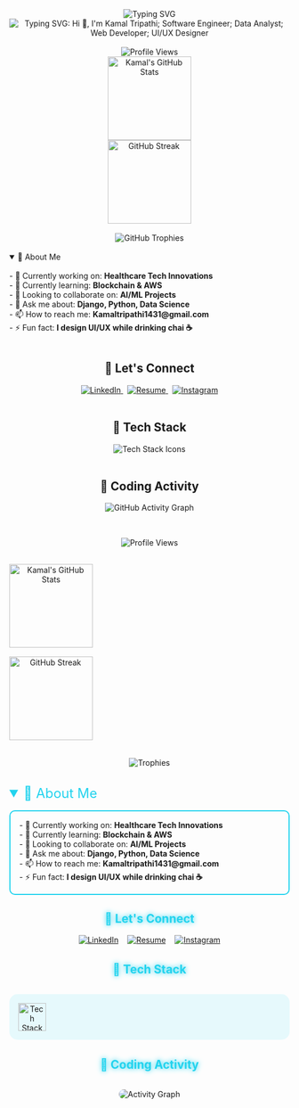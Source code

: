 <!-- Animated Gradient Header -->
<div align="center">
  <img src="https://readme-typing-svg.demolab.com?font=Fira+Code&size=30&duration=4000&pause=1000&color=22D3EE&center=true&vCenter=true&width=435&lines=Hi+%F0%9F%91%8B%2C+I'm+Kamal+Tripathi;Software+Engineer;Data+Analyst;Web+Developer;UI%2FUX+Designer" alt="Typing SVG" />
</div>
<div align="center">
  <img src="https://readme-typing-svg.demolab.com?font=Fira+Code&size=30&duration=4000&pause=1000&color=22D3EE&center=true&vCenter=true&width=435&lines=Hi+%F0%9F%91%8B%2C+I'm+Kamal+Tripathi;Software+Engineer;Data+Analyst;Web+Developer;UI%2FUX+Designer" alt="Typing SVG: Hi 👋, I'm Kamal Tripathi; Software Engineer; Data Analyst; Web Developer; UI/UX Designer" />
</div>
<br>

<div align="center">
  <img src="https://komarev.com/ghpvc/?username=kamal-dev-1999&color=22D3EE&style=for-the-badge&label=PROFILE+VIEWS" alt="Profile Views"/>
  <br> 
  <img height="150" src="https://github-readme-stats.vercel.app/api?username=kamal-dev-1999&show_icons=true&theme=react&border_color=22D3EE&include_all_commits=true&count_private=true" alt="Kamal's GitHub Stats" />
  <br>
  <img height="150" src="https://streak-stats.demolab.com?user=kamal-dev-1999&theme=react&border=22D3EE&ring=22D3EE&fire=22D3EE&currStreakLabel=22D3EE" alt="GitHub Streak" />
</div>
<br>

<div align="center">
  <img src="https://github-profile-trophy.vercel.app/?username=kamal-dev-1999&theme=react&row=2&column=4&margin-w=15&margin-h=15&no-bg=true&no-frame=true" alt="GitHub Trophies" />
</div>
<br>

<details open>
  <summary>📌 About Me</summary>
  <div>
    <br> 
    - 🔭 Currently working on: <b>Healthcare Tech Innovations</b><br>
    - 🌱 Currently learning: <b>Blockchain & AWS</b><br>
    - 👯 Looking to collaborate on: <b>AI/ML Projects</b><br>
    - 💬 Ask me about: <b>Django, Python, Data Science</b><br>
    - 📫 How to reach me: <b>Kamaltripathi1431@gmail.com</b><br>
    - ⚡ Fun fact: <b>I design UI/UX while drinking chai ☕</b>
  </div>
</details>
<br>

<h2 align="center">🌟 Let's Connect</h2>
<div align="center">
  <a href="https://linkedin.com/in/kamal tripathi" target="_blank">
    <img src="https://img.shields.io/badge/LinkedIn-0077B5?style=for-the-badge&logo=linkedin&logoColor=white" alt="LinkedIn"/>
  </a>
  &nbsp; <a href="https://drive.google.com/file/d/13PgR9KP6_ZuaeXkBFlqH3bywdjW3GnFU/view" target="_blank">
    <img src="https://img.shields.io/badge/Resume-4285F4?style=for-the-badge&logo=google-drive&logoColor=white" alt="Resume"/>
  </a>
  &nbsp; <a href="https://instagram.com/kamal.7361" target="_blank">
    <img src="https://img.shields.io/badge/Instagram-E4405F?style=for-the-badge&logo=instagram&logoColor=white" alt="Instagram"/>
  </a>
</div>
<br>

<h2 align="center">🚀 Tech Stack</h2>
<div align="center">
  <img src="https://skillicons.dev/icons?i=python,django,aws,react,js,html,css,figma,git,github,mongodb,mysql,postgres,nodejs,tensorflow,pytorch,flask" alt="Tech Stack Icons" />
</div>
<br>

<h2 align="center">📆 Coding Activity</h2>
<div align="center">
  <img src="https://github-readme-activity-graph.vercel.app/graph?username=kamal-dev-1999&theme=react-dark&bg_color=0d1117&hide_border=true&area=true&line=22D3EE&point=22D3EE" alt="GitHub Activity Graph"/>
</div>
<!-- Animated Stats Grid -->
<div align="center" style="display: grid; grid-template-columns: repeat(auto-fit, minmax(300px, 1fr)); gap: 1rem; margin: 2rem 0;">
  
  ![Profile Views](https://komarev.com/ghpvc/?username=kamal-dev-1999&color=22D3EE&style=for-the-badge&label=PROFILE+VIEWS)
  
  <!-- Animated GitHub Stats -->
  <img height="150" src="https://github-readme-stats.vercel.app/api?username=kamal-dev-1999&show_icons=true&theme=react&border_color=22D3EE&include_all_commits=true&count_private=true" alt="Kamal's GitHub Stats" />
  
  <!-- Streak Stats with Glow Animation -->
  <img height="150" src="https://streak-stats.demolab.com?user=kamal-dev-1999&theme=react&border=22D3EE&ring=22D3EE&fire=22D3EE&currStreakLabel=22D3EE" alt="GitHub Streak" />
</div>

<!-- Floating Trophies Section -->
<div align="center" style="margin: 2rem 0;">
  <img src="https://github-profile-trophy.vercel.app/?username=kamal-dev-1999&theme=react&row=2&column=4&margin-w=15&margin-h=15&no-bg=true&no-frame=true" alt="Trophies" style="animation: float 6s ease-in-out infinite;" />
</div>

<!-- Animated Content Sections -->
<details open>
  <summary style="font-size: 1.5rem; color: #22D3EE; cursor: pointer;">📌 About Me</summary>
  <div style="padding: 1rem; border: 2px solid #22D3EE; border-radius: 10px; margin: 1rem 0; animation: fadeIn 1.5s ease-in;">
    - 🔭 Currently working on: <b>Healthcare Tech Innovations</b><br>
    - 🌱 Currently learning: <b>Blockchain & AWS</b><br>
    - 👯 Looking to collaborate on: <b>AI/ML Projects</b><br>
    - 💬 Ask me about: <b>Django, Python, Data Science</b><br>
    - 📫 How to reach me: <b>Kamaltripathi1431@gmail.com</b><br>
    - ⚡ Fun fact: <b>I design UI/UX while drinking chai ☕</b>
  </div>
</details>

<!-- Glowing Social Links -->
<h2 align="center" style="color: #22D3EE; text-shadow: 0 0 10px #22D3EE;">🌟 Let's Connect</h2>
<div align="center" style="display: flex; justify-content: center; gap: 1rem; flex-wrap: wrap;">
  <a href="https://linkedin.com/in/kamal tripathi" target="_blank">
    <img src="https://img.shields.io/badge/LinkedIn-0077B5?style=for-the-badge&logo=linkedin&logoColor=white" alt="LinkedIn" style="transition: transform 0.3s;" onmouseover="this.style.transform='scale(1.1)'" onmouseout="this.style.transform='scale(1)'"/>
  </a>
  <a href="https://drive.google.com/file/d/13PgR9KP6_ZuaeXkBFlqH3bywdjW3GnFU/view" target="_blank">
    <img src="https://img.shields.io/badge/Resume-4285F4?style=for-the-badge&logo=google-drive&logoColor=white" alt="Resume" style="transition: transform 0.3s;" onmouseover="this.style.transform='scale(1.1)'" onmouseout="this.style.transform='scale(1)'"/>
  </a>
  <a href="https://instagram.com/kamal.7361" target="_blank">
    <img src="https://img.shields.io/badge/Instagram-E4405F?style=for-the-badge&logo=instagram&logoColor=white" alt="Instagram" style="transition: transform 0.3s;" onmouseover="this.style.transform='scale(1.1)'" onmouseout="this.style.transform='scale(1)'"/>
  </a>
</div>

<!-- Animated Tech Stack -->
<h2 align="center" style="color: #22D3EE; text-shadow: 0 0 10px #22D3EE; margin: 2rem 0;">🚀 Tech Stack</h2>
<div align="center" style="display: grid; grid-template-columns: repeat(auto-fit, minmax(100px, 1fr)); gap: 1rem; padding: 1rem; background: rgba(34, 211, 238, 0.1); border-radius: 15px;">
  <img src="https://skillicons.dev/icons?i=python,django,aws,react,js,html,css,figma,git,github,mongodb,mysql,postgres,nodejs,tensorflow,pytorch,flask" alt="Tech Stack" style="transition: transform 0.3s; height: 50px;" onmouseover="this.style.transform='scale(1.2)'" onmouseout="this.style.transform='scale(1)'"/>
</div>

<!-- Animated Commit Calendar -->
<h2 align="center" style="color: #22D3EE; text-shadow: 0 0 10px #22D3EE; margin: 2rem 0;">📆 Coding Activity</h2>
<div align="center">
  <img src="https://github-readme-activity-graph.vercel.app/graph?username=kamal-dev-1999&theme=react-dark&bg_color=0d1117&hide_border=true&area=true&line=22D3EE&point=22D3EE" alt="Activity Graph" style="border-radius: 10px;"/>
</div>
